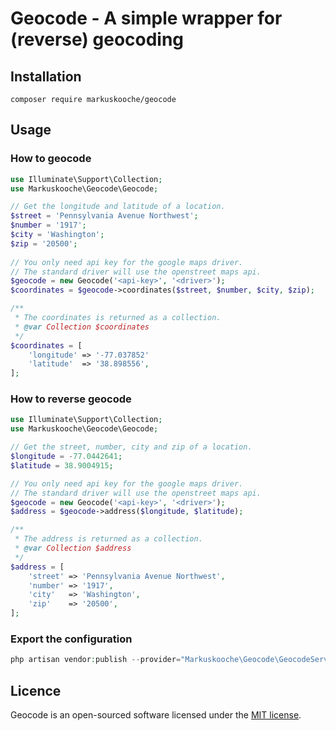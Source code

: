 # Geocode - A simple wrapper for (reverse) geocoding

## Installation
```
composer require markuskooche/geocode
```

## Usage
### How to geocode
``` php
use Illuminate\Support\Collection;
use Markuskooche\Geocode\Geocode;

// Get the longitude and latitude of a location.
$street = 'Pennsylvania Avenue Northwest';
$number = '1917';
$city = 'Washington';
$zip = '20500';
      
// You only need api key for the google maps driver.
// The standard driver will use the openstreet maps api.  
$geocode = new Geocode('<api-key>', '<driver>');
$coordinates = $geocode->coordinates($street, $number, $city, $zip);
```
``` php
/**
 * The coordinates is returned as a collection.
 * @var Collection $coordinates
 */
$coordinates = [
    'longitude' => '-77.037852'
    'latitude'  => '38.898556',
];
```

### How to reverse geocode
``` php
use Illuminate\Support\Collection;
use Markuskooche\Geocode\Geocode;

// Get the street, number, city and zip of a location.
$longitude = -77.0442641;
$latitude = 38.9004915;

// You only need api key for the google maps driver.
// The standard driver will use the openstreet maps api.
$geocode = new Geocode('<api-key>', '<driver>');
$address = $geocode->address($longitude, $latitude);
```
``` php
/**
 * The address is returned as a collection.
 * @var Collection $address
 */
$address = [
    'street' => 'Pennsylvania Avenue Northwest',
    'number' => '1917',
    'city'   => 'Washington',
    'zip'    => '20500',
];
```

### Export the configuration
``` php
php artisan vendor:publish --provider="Markuskooche\Geocode\GeocodeServiceProvider" --tag="config"
```


## Licence
Geocode is an open-sourced software licensed under the [MIT license](LICENSE.md).
